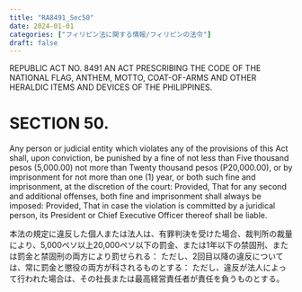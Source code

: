 ```yaml
---
title: "RA8491_Sec50"
date: 2024-01-01
categories: ["フィリピン法に関する情報/フィリピンの法令"]
draft: false
---
```


REPUBLIC ACT NO. 8491
AN ACT PRESCRIBING THE CODE OF THE NATIONAL FLAG, ANTHEM, MOTTO, COAT-OF-ARMS AND OTHER HERALDIC ITEMS AND DEVICES OF THE PHILIPPINES.

# SECTION 50. 
Any person or judicial entity which violates any of the provisions of this Act shall, upon conviction, be punished by a fine of not less than Five thousand pesos (5,000.00) not more than Twenty thousand pesos (P20,000.00), or by imprisonment for not more than one (1) year, or both such fine and imprisonment, at the discretion of the court: Provided, That for any second and additional offenses, both fine and imprisonment shall always be imposed: Provided, That in case the violation is committed by a juridical person, its President or Chief Executive Officer thereof shall be liable.

本法の規定に違反した個人または法人は、有罪判決を受けた場合、裁判所の裁量により、5,000ペソ以上20,000ペソ以下の罰金、または1年以下の禁固刑、または罰金と禁固刑の両方により罰せられる： ただし、2回目以降の違反については、常に罰金と懲役の両方が科されるものとする： ただし、違反が法人によって行われた場合は、その社長または最高経営責任者が責任を負うものとする。
